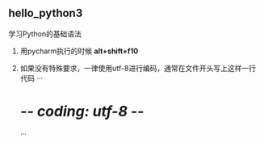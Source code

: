## hello_python3

 学习Python的基础语法

1. 用pycharm执行的时候 **alt+shift+f10**

2. 如果没有特殊要求，一律使用utf-8进行编码，通常在文件开头写上这样一行代码
   ···
   # -*- coding: utf-8 -*-
   ···
